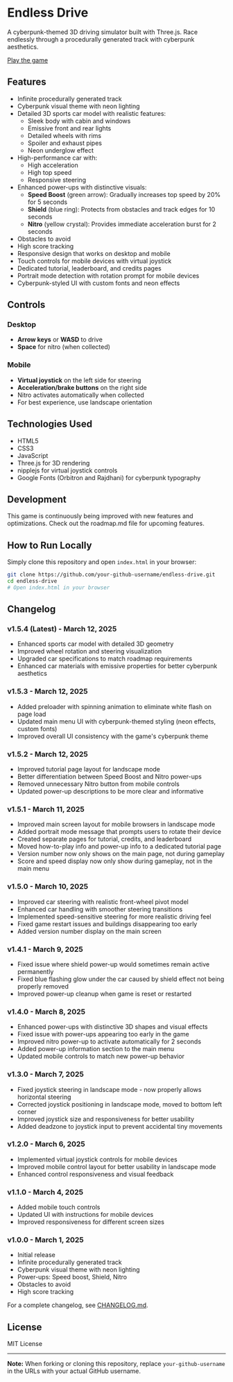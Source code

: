 # Endless Drive

A cyberpunk-themed 3D driving simulator built with Three.js. Race endlessly through a procedurally generated track with cyberpunk aesthetics.

[Play the game](https://screech24.github.io/Endless-Drive/)

## Features

- Infinite procedurally generated track
- Cyberpunk visual theme with neon lighting
- Detailed 3D sports car model with realistic features:
  - Sleek body with cabin and windows
  - Emissive front and rear lights
  - Detailed wheels with rims
  - Spoiler and exhaust pipes
  - Neon underglow effect
- High-performance car with:
  - High acceleration
  - High top speed
  - Responsive steering
- Enhanced power-ups with distinctive visuals:
  - **Speed Boost** (green arrow): Gradually increases top speed by 20% for 5 seconds
  - **Shield** (blue ring): Protects from obstacles and track edges for 10 seconds
  - **Nitro** (yellow crystal): Provides immediate acceleration burst for 2 seconds
- Obstacles to avoid
- High score tracking
- Responsive design that works on desktop and mobile
- Touch controls for mobile devices with virtual joystick
- Dedicated tutorial, leaderboard, and credits pages
- Portrait mode detection with rotation prompt for mobile devices
- Cyberpunk-styled UI with custom fonts and neon effects

## Controls

### Desktop
- **Arrow keys** or **WASD** to drive
- **Space** for nitro (when collected)

### Mobile
- **Virtual joystick** on the left side for steering
- **Acceleration/brake buttons** on the right side
- Nitro activates automatically when collected
- For best experience, use landscape orientation

## Technologies Used

- HTML5
- CSS3
- JavaScript
- Three.js for 3D rendering
- nipplejs for virtual joystick controls
- Google Fonts (Orbitron and Rajdhani) for cyberpunk typography

## Development

This game is continuously being improved with new features and optimizations. Check out the roadmap.md file for upcoming features.

## How to Run Locally

Simply clone this repository and open `index.html` in your browser:

```bash
git clone https://github.com/your-github-username/endless-drive.git
cd endless-drive
# Open index.html in your browser
```

## Changelog

### v1.5.4 (Latest) - March 12, 2025
- Enhanced sports car model with detailed 3D geometry
- Improved wheel rotation and steering visualization
- Upgraded car specifications to match roadmap requirements
- Enhanced car materials with emissive properties for better cyberpunk aesthetics

### v1.5.3 - March 12, 2025
- Added preloader with spinning animation to eliminate white flash on page load
- Updated main menu UI with cyberpunk-themed styling (neon effects, custom fonts)
- Improved overall UI consistency with the game's cyberpunk theme

### v1.5.2 - March 12, 2025
- Improved tutorial page layout for landscape mode
- Better differentiation between Speed Boost and Nitro power-ups
- Removed unnecessary Nitro button from mobile controls
- Updated power-up descriptions to be more clear and informative

### v1.5.1 - March 11, 2025
- Improved main screen layout for mobile browsers in landscape mode
- Added portrait mode message that prompts users to rotate their device
- Created separate pages for tutorial, credits, and leaderboard
- Moved how-to-play info and power-up info to a dedicated tutorial page
- Version number now only shows on the main page, not during gameplay
- Score and speed display now only show during gameplay, not in the main menu

### v1.5.0 - March 10, 2025
- Improved car steering with realistic front-wheel pivot model
- Enhanced car handling with smoother steering transitions
- Implemented speed-sensitive steering for more realistic driving feel
- Fixed game restart issues and buildings disappearing too early
- Added version number display on the main screen

### v1.4.1 - March 9, 2025
- Fixed issue where shield power-up would sometimes remain active permanently
- Fixed blue flashing glow under the car caused by shield effect not being properly removed
- Improved power-up cleanup when game is reset or restarted

### v1.4.0 - March 8, 2025
- Enhanced power-ups with distinctive 3D shapes and visual effects
- Fixed issue with power-ups appearing too early in the game
- Improved nitro power-up to activate automatically for 2 seconds
- Added power-up information section to the main menu
- Updated mobile controls to match new power-up behavior

### v1.3.0 - March 7, 2025
- Fixed joystick steering in landscape mode - now properly allows horizontal steering
- Corrected joystick positioning in landscape mode, moved to bottom left corner
- Improved joystick size and responsiveness for better usability
- Added deadzone to joystick input to prevent accidental tiny movements

### v1.2.0 - March 6, 2025
- Implemented virtual joystick controls for mobile devices
- Improved mobile control layout for better usability in landscape mode
- Enhanced control responsiveness and visual feedback

### v1.1.0 - March 4, 2025
- Added mobile touch controls
- Updated UI with instructions for mobile devices
- Improved responsiveness for different screen sizes

### v1.0.0 - March 1, 2025
- Initial release
- Infinite procedurally generated track
- Cyberpunk visual theme with neon lighting
- Power-ups: Speed boost, Shield, Nitro
- Obstacles to avoid
- High score tracking

For a complete changelog, see [CHANGELOG.md](CHANGELOG.md).

## License

MIT License

---
**Note:** When forking or cloning this repository, replace `your-github-username` in the URLs with your actual GitHub username. 